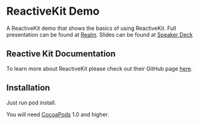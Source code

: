 ReactiveKit Demo
============

A ReactiveKit demo that shows the basics of using ReactiveKit.  Full presentation can be found at [Realm](https://realm.io/news/slug-craig-clayton-my-name-is-bond-swift-bond/).  Slides can be found at [Speaker Deck](https://speakerdeck.com/thedevme/swiftbondreactivekit)

## Reactive Kit Documentation

To learn more about ReactiveKit please check out their GitHub page [here](https://github.com/ReactiveKit/ReactiveKit).

## Installation

Just run pod install.

You will need [CocoaPods](https://cocoapods.org) 1.0 and higher. 
